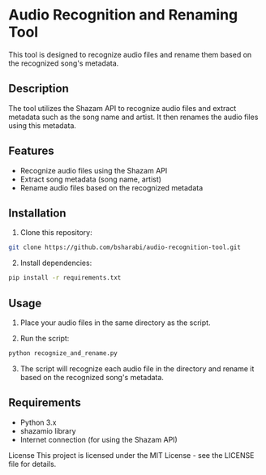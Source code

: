 # Audio Recognition and Renaming Tool
This tool is designed to recognize audio files and rename them based on the recognized song's metadata.

## Description
The tool utilizes the Shazam API to recognize audio files and extract metadata such as the song name and artist. It then renames the audio files using this metadata.

## Features
* Recognize audio files using the Shazam API
* Extract song metadata (song name, artist)
* Rename audio files based on the recognized metadata

## Installation
1. Clone this repository:

```bash
git clone https://github.com/bsharabi/audio-recognition-tool.git
```
2. Install dependencies:

```bash
pip install -r requirements.txt
```
## Usage
1. Place your audio files in the same directory as the script.

2. Run the script:
```bash
python recognize_and_rename.py
```
3. The script will recognize each audio file in the directory and rename it based on the recognized song's metadata.

## Requirements
* Python 3.x
* shazamio library
* Internet connection (for using the Shazam API)

License
This project is licensed under the MIT License - see the LICENSE file for details.